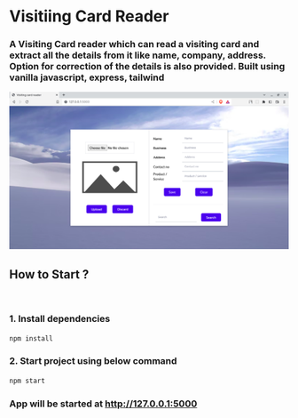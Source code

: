 # Visitiing Card Reader

### A Visiting Card reader which can read a visiting card and extract all the details from it like name, company, address. Option for correction of the details is also provided. Built using vanilla javascript, express, tailwind

<img src="./public/ss.png" />

<br/>

## How to Start ?

<br/>

### 1. Install dependencies

```sh
npm install
```

### 2. Start project using below command

```sh
npm start
```

### App will be started at http://127.0.0.1:5000
